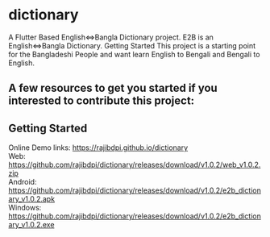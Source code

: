 # dictionary

A Flutter Based English<=>Bangla Dictionary project.
E2B is an English<=>Bangla Dictionary. Getting Started This project is a starting point for the Bangladeshi People and want learn English to Bengali and Bengali to English. 

## A few resources to get you started if you interested to contribute this project:

## Getting Started  
Online Demo links: https://rajibdpi.github.io/dictionary   
Web: https://github.com/rajibdpi/dictionary/releases/download/v1.0.2/web_v1.0.2.zip  
Android: https://github.com/rajibdpi/dictionary/releases/download/v1.0.2/e2b_dictionary_v1.0.2.apk  
Windows: https://github.com/rajibdpi/dictionary/releases/download/v1.0.2/e2b_dictionary_v1.0.2.exe  
